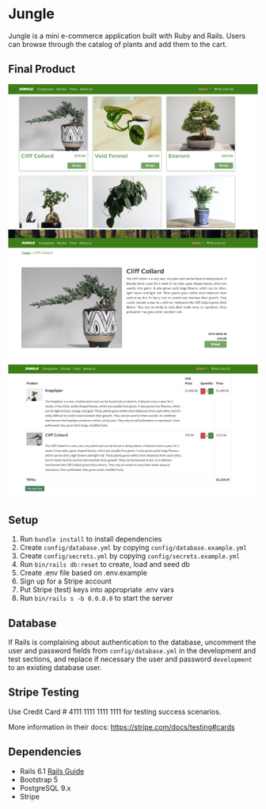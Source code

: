 # Jungle

Jungle is a mini e-commerce application built with Ruby and Rails. Users can browse through the catalog of plants and add them to the cart.

## Final Product

!["Catalog"](https://github.com/Justin0248/jungle-rails/blob/master/docs/Catalog.png?raw=true)
!["Item description"](https://github.com/Justin0248/jungle-rails/blob/master/docs/Item_description.png?raw=true)
!["Cart"](https://github.com/Justin0248/jungle-rails/blob/master/docs/Cart.png?raw=true)

## Setup

1. Run `bundle install` to install dependencies
2. Create `config/database.yml` by copying `config/database.example.yml`
3. Create `config/secrets.yml` by copying `config/secrets.example.yml`
4. Run `bin/rails db:reset` to create, load and seed db
5. Create .env file based on .env.example
6. Sign up for a Stripe account
7. Put Stripe (test) keys into appropriate .env vars
8. Run `bin/rails s -b 0.0.0.0` to start the server

## Database

If Rails is complaining about authentication to the database, uncomment the user and password fields from `config/database.yml` in the development and test sections, and replace if necessary the user and password `development` to an existing database user.

## Stripe Testing

Use Credit Card # 4111 1111 1111 1111 for testing success scenarios.

More information in their docs: <https://stripe.com/docs/testing#cards>

## Dependencies

- Rails 6.1 [Rails Guide](http://guides.rubyonrails.org/v6.1/)
- Bootstrap 5
- PostgreSQL 9.x
- Stripe
